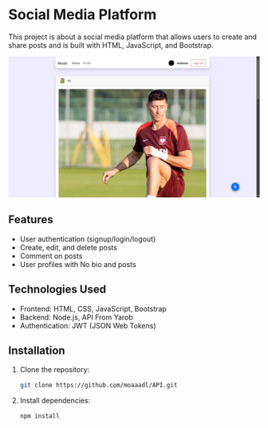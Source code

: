 # Social Media Platform

<p>This project is about a social media platform that allows users to create and share posts and is built with HTML, JavaScript, and Bootstrap.</p>
<img src="./image.png">

## Features

- User authentication (signup/login/logout)
- Create, edit, and delete posts
- Comment on posts
- User profiles with No bio and posts

## Technologies Used

- Frontend: HTML, CSS, JavaScript, Bootstrap
- Backend: Node.js, API From Yarob
- Authentication: JWT (JSON Web Tokens)

## Installation

1. Clone the repository:

   ```bash
   git clone https://github.com/moaaadl/API.git
   ```

2. Install dependencies:

   ```bash
   npm install
   ```
